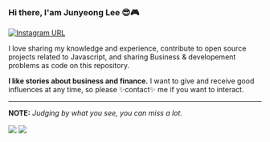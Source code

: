 ### Hi there, I'am Junyeong Lee 😎🎮

<p>
<a href="https://www.instagram.com/highvafe">
<img src="https://camo.githubusercontent.com/838191d0c08d920fc8443a893273e9b2bc955c42fcacfd606d64e6f216265aa4/68747470733a2f2f696d672e736869656c64732e696f2f7374617469632f76313f636f6c6f723d726564266c6162656c3d496e7374616772616d266c6f676f3d496e7374616772616d266c6f676f436f6c6f723d7768697465267374796c653d666f722d7468652d6261646765266d6573736167653d666f6c6c6f77" alt="Instagram URL" />
  </a>
</p>



<p>
I love sharing my knowledge and experience, contribute to open source projects related to Javascript, and sharing Business & developement problems as code on this repository.
</p>


**I like stories about business and finance.** I want to give and receive good influences at any time, so please ✨contact✨ me if you want to interact.




<hr />
<p><strong>NOTE:</strong> <em>Judging by what you see, you can miss a lot.</em> </p>
<p>
<img align="center" src="https://github-readme-stats.vercel.app/api?username=phantom05&show_icons=true&theme=dracula">
<img align="center" src="https://github-readme-stats.vercel.app/api/top-langs/?username=anuraghazra&theme=dracula&layout=compact">
</p>





<!--

**Phantom05/Phantom05** is a ✨ _special_ ✨ repository because its `README.md` (this file) appears on your GitHub profile.

Here are some ideas to get you started:

- 🔭 I’m currently working on ...
- 🌱 I’m currently learning ...
- 👯 I’m looking to collaborate on ...
- 🤔 I’m looking for help with ...
- 💬 Ask me about ...
- 📫 How to reach me: ...
- 😄 Pronouns: ...
- ⚡ Fun fact: ...
-->
